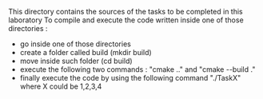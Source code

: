 This directory contains the sources of the tasks to be completed in this laboratory
To compile and execute the code written inside one of those directories :
 - go inside one of those directories
 - create a folder called build (mkdir build)
 - move inside such folder (cd build)
 - execute the following two commands : "cmake .." and "cmake --build ."
 - finally execute the code by using the following command "./TaskX" where X could be 1,2,3,4
